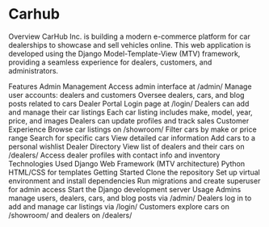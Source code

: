 # Carhub
Overview
CarHub Inc. is building a modern e-commerce platform for car dealerships to showcase and sell vehicles online. This web application is developed using the Django Model-Template-View (MTV) framework, providing a seamless experience for dealers, customers, and administrators.

Features
Admin Management
Access admin interface at /admin/
Manage user accounts: dealers and customers
Oversee dealers, cars, and blog posts related to cars
Dealer Portal
Login page at /login/
Dealers can add and manage their car listings
Each car listing includes make, model, year, price, and images
Dealers can update profiles and track sales
Customer Experience
Browse car listings on /showroom/
Filter cars by make or price range
Search for specific cars
View detailed car information
Add cars to a personal wishlist
Dealer Directory
View list of dealers and their cars on /dealers/
Access dealer profiles with contact info and inventory
Technologies Used
Django Web Framework (MTV architecture)
Python
HTML/CSS for templates
Getting Started
Clone the repository
Set up virtual environment and install dependencies
Run migrations and create superuser for admin access
Start the Django development server
Usage
Admins manage users, dealers, cars, and blog posts via /admin/
Dealers log in to add and manage car listings via /login/
Customers explore cars on /showroom/ and dealers on /dealers/
